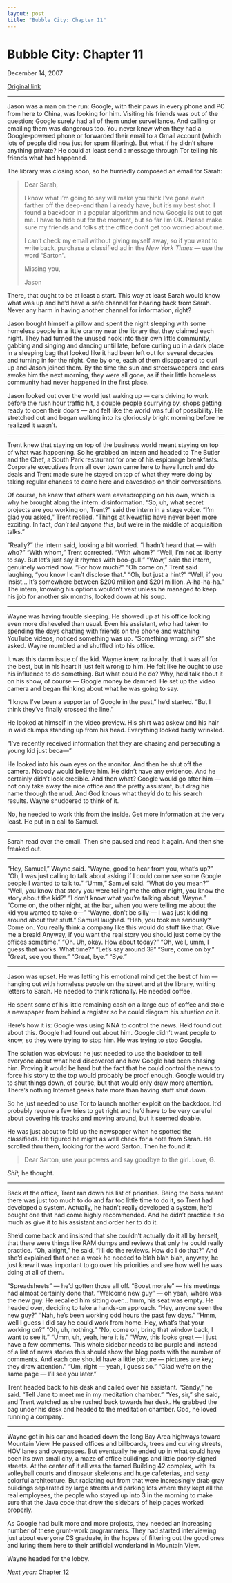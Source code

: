 ```yaml
---
layout: post
title: "Bubble City: Chapter 11"
---
```

Bubble City: Chapter 11
=======================

December 14, 2007

[Original link](http://www.aaronsw.com/weblog/bubblecity11)

* * * * *

Jason was a man on the run: Google, with their paws in every phone and
PC from here to China, was looking for him. Visiting his friends was out
of the question; Google surely had all of them under surveillance. And
calling or emailing them was dangerous too. You never knew when they had
a Google-powered phone or forwarded their email to a Gmail account
(which lots of people did now just for spam filtering). But what if he
didn’t share anything private? He could at least send a message through
Tor telling his friends what had happened.

The library was closing soon, so he hurriedly composed an email for
Sarah:

> Dear Sarah,
>
> I know what I’m going to say will make you think I’ve gone even
> farther off the deep-end than I already have, but it’s my best shot. I
> found a backdoor in a popular algorithm and now Google is out to get
> me. I have to hide out for the moment, but so far I’m OK. Please make
> sure my friends and folks at the office don’t get too worried about
> me.
>
> I can’t check my email without giving myself away, so if you want to
> write back, purchase a classified ad in the *New York Times* — use the
> word “Sarton”.
>
> Missing you,
>
> Jason

There, that ought to be at least a start. This way at least Sarah would
know what was up and he’d have a safe channel for hearing back from
Sarah. Never any harm in having another channel for information, right?

Jason bought himself a pillow and spent the night sleeping with some
homeless people in a little cranny near the library that they claimed
each night. They had turned the unused nook into their own little
community, gabbing and singing and dancing until late, before curling up
in a dark place in a sleeping bag that looked like it had been left out
for several decades and turning in for the night. One by one, each of
them disappeared to curl up and Jason joined them. By the time the sun
and streetsweepers and cars awoke him the next morning, they were all
gone, as if their little homeless community had never happened in the
first place.

Jason looked out over the world just waking up — cars driving to work
before the rush hour traffic hit, a couple people scurrying by, shops
getting ready to open their doors — and felt like the world was full of
possibility. He stretched out and began walking into its gloriously
bright morning before he realized it wasn’t.

* * * * *

Trent knew that staying on top of the business world meant staying on
top of what was happening. So he grabbed an intern and headed to The
Butler and the Chef, a South Park restaurant for one of his espionage
breakfasts. Corporate executives from all over town came here to have
lunch and do deals and Trent made sure he stayed on top of what they
were doing by taking regular chances to come here and eavesdrop on their
conversations.

Of course, he knew that others were eavesdropping on his own, which is
why he brought along the intern: disinformation. “So, uh, what secret
projects are you working on, Trent?” said the intern in a stage voice.
“I’m glad you asked,” Trent replied. “Things at Newsflip have never been
more exciting. In fact, *don’t tell anyone this*, but we’re in the
middle of acquisition talks.”

“Really?” the intern said, looking a bit worried. “I hadn’t heard that —
with who?” “With whom,” Trent corrected. “With whom?” “Well, I’m not at
liberty to say. But let’s just say it rhymes with boo-gull.” “Wow,” said
the intern, genuinely worried now. “For how much?” “Oh come on,” Trent
said laughing, “you know I can’t disclose that.” “Oh, but just a hint?”
“Well, if you insist… It’s somewhere between \$200 million and \$201
million. A-ha-ha-ha.” The intern, knowing his options wouldn’t vest
unless he managed to keep his job for another six months, looked down at
his soup.

* * * * *

Wayne was having trouble sleeping. He showed up at his office looking
even more disheveled than usual. Even his assistant, who had taken to
spending the days chatting with friends on the phone and watching
YouTube videos, noticed something was up. “Something wrong, sir?” she
asked. Wayne mumbled and shuffled into his office.

It was this damn issue of the kid. Wayne knew, rationally, that it was
all for the best, but in his heart it just felt wrong to him. He felt
like he ought to use his influence to do something. But what could he
do? Why, he’d talk about it on his show, of course — Google money be
damned. He set up the video camera and began thinking about what he was
going to say.

“I know I’ve been a supporter of Google in the past,” he’d started. “But
I think they’ve finally crossed the line.”

He looked at himself in the video preview. His shirt was askew and his
hair in wild clumps standing up from his head. Everything looked badly
wrinkled.

“I’ve recently received information that they are chasing and
persecuting a young kid just beca—”

He looked into his own eyes on the monitor. And then he shut off the
camera. Nobody would believe him. He didn’t have any evidence. And he
certainly didn’t look credible. And then what? Google would go after him
— not only take away the nice office and the pretty assistant, but drag
his name through the mud. And God knows what they’d do to his search
results. Wayne shuddered to think of it.

No, he needed to work this from the inside. Get more information at the
very least. He put in a call to Samuel.

* * * * *

Sarah read over the email. Then she paused and read it again. And then
she freaked out.

* * * * *

“Hey, Samuel,” Wayne said. “Wayne, good to hear from you, what’s up?”
“Oh, I was just calling to talk about asking if I could come see some
Google people I wanted to talk to.” “Umm,” Samuel said. “What do you
mean?” “Well, you know that story you were telling me the other night,
you know the story about the kid?” “I don’t know what you’re talking
about, Wayne.” “Come on, the other night, at the bar, when you were
telling me about the kid you wanted to take o—” “Wayne, don’t be silly —
I was just kidding around about that stuff.” Samuel laughed. “Heh, you
took me seriously? Come on. You really think a company like this would
do stuff like that. Give me a break! Anyway, if you want the real story
you should just come by the offices sometime.” “Oh. Uh, okay. How about
today?” “Oh, well, umm, I guess that works. What time?” “Let’s say
around 3?” “Sure, come on by.” “Great, see you then.” “Great, bye.”
“Bye.”

* * * * *

Jason was upset. He was letting his emotional mind get the best of him —
hanging out with homeless people on the street and at the library,
writing letters to Sarah. He needed to think rationally. He needed
coffee.

He spent some of his little remaining cash on a large cup of coffee and
stole a newspaper from behind a register so he could diagram his
situation on it.

Here’s how it is: Google was using NNA to control the news. He’d found
out about this. Google had found out about him. Google didn’t want
people to know, so they were trying to stop him. He was trying to stop
Google.

The solution was obvious: he just needed to use the backdoor to tell
everyone about what he’d discovered and how Google had been chasing him.
Proving it would be hard but the fact that he could control the news to
force his story to the top would probably be proof enough. Google would
try to shut things down, of course, but that would only draw more
attention. There’s nothing Internet geeks hate more than having stuff
shut down.

So he just needed to use Tor to launch another exploit on the backdoor.
It’d probably require a few tries to get right and he’d have to be very
careful about covering his tracks and moving around, but it seemed
doable.

He was just about to fold up the newspaper when he spotted the
classifieds. He figured he might as well check for a note from Sarah. He
scrolled thru them, looking for the word Sarton. Then he found it:

> Dear Sarton, use your powers and say goodbye to the girl. Love, G.

*Shit,* he thought.

* * * * *

Back at the office, Trent ran down his list of priorities. Being the
boss meant there was just too much to do and far too little time to do
it, so Trent had developed a system. Actually, he hadn’t really
developed a system, he’d bought one that had come highly recommended.
And he didn’t practice it so much as give it to his assistant and order
her to do it.

She’d come back and insisted that she couldn’t actually do it all by
herself, that there were things like RAM dumps and reviews that only he
could really practice. “Oh, alright,” he said, “I’ll do the reviews. How
do I do that?” And she’d explained that once a week he needed to blah
blah blah, anyway, he just knew it was important to go over his
priorities and see how well he was doing at all of them.

“Spreadsheets” — he’d gotten those all off. “Boost morale” — his
meetings had almost certainly done that. “Welcome new guy” — oh yeah,
where was the new guy. He recalled him sitting over… hmm, his seat was
empty. He headed over, deciding to take a hands-on approach. “Hey,
anyone seen the new guy?” “Nah, he’s been working odd hours the past few
days.” “Hmm, well I guess I did say he could work from home. Hey, what’s
that your working on?” “Oh, uh, nothing.” “No, come on, bring that
window back, I want to see it.” “Umm, uh, yeah, here it is.” “Wow, this
looks great — I just have a few comments. This whole sidebar needs to be
purple and instead of a list of news stories this should show the blog
posts with the number of comments. And each one should have a little
picture — pictures are key; they draw attention.” “Um, right — yeah, I
guess so.” “Glad we’re on the same page — I’ll see you later.”

Trent headed back to his desk and called over his assistant. “Sandy,” he
said. “Tell Jane to meet me in my meditation chamber.” “Yes, sir,” she
said, and Trent watched as she rushed back towards her desk. He grabbed
the bag under his desk and headed to the meditation chamber. God, he
loved running a company.

* * * * *

Wayne got in his car and headed down the long Bay Area highways toward
Mountain View. He passed offices and billboards, trees and curving
streets, HOV lanes and overpasses. But eventually he ended up in what
could have been its own small city, a maze of office buildings and
little poorly-signed streets. At the center of it all was the famed
Building 42 complex, with its volleyball courts and dinosaur skeletons
and huge cafeterias, and sexy colorful architecture. But radiating out
from that were increasingly drab gray buildings separated by large
streets and parking lots where they kept all the real employees, the
people who stayed up into 3 in the morning to make sure that the Java
code that drew the sidebars of help pages worked properly.

As Google had built more and more projects, they needed an increasing
number of these grunt-work programmers. They had started interviewing
just about everyone CS graduate, in the hopes of filtering out the good
ones and luring them here to their artificial wonderland in Mountain
View.

Wayne headed for the lobby.

*Next year:* [Chapter 12](http://aaronsw.com/weblog/bubblecity12)
